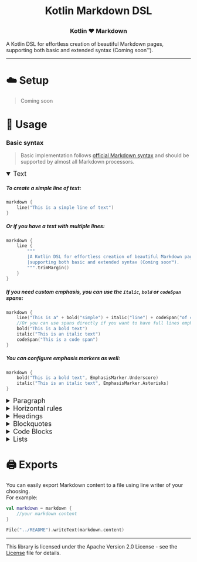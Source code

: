 <h1 align="center">
  <p>Kotlin Markdown DSL</p>
</h1>

<h3 align="center">
  <p>Kotlin ❤️ Markdown</p>
</h3>

A Kotlin DSL for effortless creation of beautiful Markdown pages,
supporting both basic and extended syntax (Coming soon™️).

---

# ☁️ Setup

> Coming soon

# 🧾 Usage

### Basic syntax

> Basic implementation follows [official Markdown syntax](https://daringfireball.net/projects/markdown/syntax)
> and should be supported by almost all Markdown processors.

<details open>
<summary style="font-size:18px">Text</summary>

##### To create a simple line of text:

```kotlin
markdown {
    line("This is a simple line of text")
}
```

##### Or if you have a text with multiple lines:

```kotlin
markdown {
    line {
        """
        |A Kotlin DSL for effortless creation of beautiful Markdown pages,
        |supporting both basic and extended syntax (Coming soon™️).
        """.trimMargin()
    }
}
```

##### If you need custom emphasis, you can use the `italic`, `bold` or `codeSpan` spans:

```kotlin
markdown {
    line("This is a" + bold("simple") + italic("line") + codeSpan("of code"))
    //Or you can use spans directly if you want to have full lines emphasised:
    bold("This is a bold text")
    italic("This is an italic text")
    codeSpan("This is a code span")
}
```

##### You can configure emphasis markers as well:

```kotlin
markdown {
    bold("This is a bold text", EmphasisMarker.Underscore)
    italic("This is an italic text", EmphasisMarker.Asterisks)
}
```

</details>

<details>
<summary style="font-size:18px;">Paragraph</summary>

Every paragraph is consisted of multiple `lines` and each line (except the last one) will be terminated
by a line break (2 space characters + new empty line)

##### To create a simple paragraph:

```kotlin
markdown {
    paragraph {
        line { "First paragraph" }
        line { "Second paragraph" }
    }
}
```

</details>

<details>
<summary style="font-size:18px;">Horizontal rules</summary>

##### To create a simple horizontal rule:

```kotlin
markdown {
    horizontalRule()
}
```

##### If you want to use a custom style for your horizontal rule:

```kotlin
markdown {
    horizontalRule(style = HorizontalRuleStyle.Hyphen)
}
```

</details>

<details>
<summary style="font-size:18px;">Headings</summary>

Markdown supports two styles of headings:

- ATX Styled Headings
- Setext Styled Headings

##### Creating ATX Styled Heading:

```kotlin

markdown {
    heading("This is an ATX styled heading")
}
```

##### Creating Setext Styled Heading:

```kotlin

markdown {
    underlinedHeading("This is an Setext styled heading")
}
```

_Note_ Markdown headings support only single line text as headings,
so content will be automatically stripped of any new lihnes

#### If you want to use a custom style for your heading:

```kotlin
markdown {
    heading("This is an ATX styled heading", H1)
    underlinedHeading("This is an Setext styled heading", H2)
}
```

#### Headings support text spans as well:

```kotlin
markdown {
    heading("This is an" + bold("ATX") + "styled heading", H1)
    underlinedHeading("This is an" + italic("Setext") + "styled heading", H2)
}
```

</details>

<details>
<summary style="font-size:18px;">Blockquotes</summary>

##### Creating Simple blockquote:

```kotlin

markdown {
    blockQuote("Simple single line blocquote")
}
```

##### Creating Blockquote with nested elements:

Blockquote can hold any other markdown element, including blocquote as well

```kotlin
markdown {
    blockQuote {
        heading("Heading 1")
        underlinedHeading("Underlined Heading")
        horizontalRule()
        orderedList(listOf("Item 1", "Item 2"))
        unorderedList(listOf("Item 1", "Item 2"))
    }
}
```

</details>

<details>
<summary style="font-size:18px;">Code Blocks</summary>

##### Creating a simple code block:

```kotlin
markdown {
    codeBlock {
        @Language("kotlin")
        val block =
            """
            |val hello = "Hello World"
            """.trimMargin()
        block
    }
}
```

Note that you can
use [IJ Language injection](https://www.jetbrains.com/help/idea/using-language-injections.html#language_annotation) to
get a bit of help from your IDE

</details>

<details>
<summary style="font-size:18px;">Lists</summary>

Markdown supports 2 types of lists:

- Ordered lists (list with numbers)
- Unordered lists (list with bullets)

##### Creating an ordered list:

```kotlin
markdown {
    orderedList(listOf("Item 1", "Item 2"))
}
```

##### Creating an unordered list:

```kotlin
markdown {
    unorderedList(listOf("Item 1", "Item 2"))
}
```

##### Creating a list with complex items:

```kotlin
markdown {
    //Works the same for unordered list
    orderedList {
        item {
            line { "First paragraph" }
            line { "Second paragraph" }
        }
        item("Second item")
    }
}
```

##### Creating a list with nested list:

```kotlin
markdown {
    //Works the same for unordered list
    orderedList {
        item {
            line { "First item" }
            unorderedList {
                item("First sub item")
                item("Second sub item")
            }
        }
        item("Second item")
    }
}
```

</details>

# 🖨️ Exports

You can easily export Markdown content to a file using line writer of your choosing.  
For example:

```kotlin
val markdown = markdown {
    //your markdown content
}

File("../README").writeText(markdown.content)
```

---

This library is licensed under the Apache Version 2.0 License -
see the [License](LICENSE.txt) file for details.